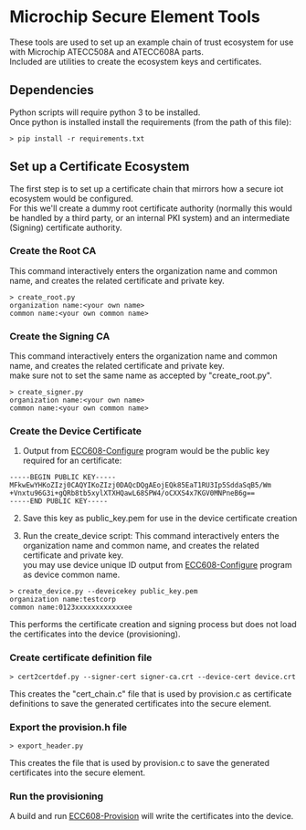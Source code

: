 # Microchip Secure Element Tools

These tools are used to set up an example chain of trust ecosystem for use with
Microchip ATECC508A and ATECC608A parts.   
Included are utilities to create the ecosystem keys and certificates.

## Dependencies

Python scripts will require python 3 to be installed.   
Once python is installed
install the requirements (from the path of this file):

```
> pip install -r requirements.txt
```

## Set up a Certificate Ecosystem

The first step is to set up a certificate chain that mirrors how a secure iot
ecosystem would be configured.  
For this we'll create a dummy root certificate
authority (normally this would be handled by a third party, or an internal
PKI system) and an intermediate (Signing) certificate authority.

### Create the Root CA
This command interactively enters the organization name and common name, and creates the related certificate and private key.
```
> create_root.py 
organization name:<your own name>
common name:<your own common name>

```

### Create the Signing CA
This command interactively enters the organization name and common name, and creates the related certificate and private key.  
make sure not to set the same name as accepted by "create_root.py".
```
> create_signer.py
organization name:<your own name>
common name:<your own common name>
```

### Create the Device Certificate

1) Output from [ECC608-Configure](https://github.com/kmwebnet/ECC608-Configure) program would be the public key required for an
certificate:

```
-----BEGIN PUBLIC KEY-----
MFkwEwYHKoZIzj0CAQYIKoZIzj0DAQcDQgAEojEQk85EaT1RU3Ip5SddaSqB5/Wm
+Vnxtu96G3i+gQRb8tb5xylXTXHQawL68SPW4/oCXXS4x7KGV0MNPneB6g==
-----END PUBLIC KEY-----
```

2) Save this key as public_key.pem for use in the device certificate creation

3) Run the create_device script:
This command interactively enters the organization name and common name, and creates the related certificate and private key.  
you may use device unique ID output from [ECC608-Configure](https://github.com/kmwebnet/ECC608-Configure) program as device common name.
```
> create_device.py --deveicekey public_key.pem
organization name:testcorp
common name:0123xxxxxxxxxxxxee
```

This performs the certificate creation and signing process but does not load the
certificates into the device (provisioning).

### Create certificate definition file
```
> cert2certdef.py --signer-cert signer-ca.crt --device-cert device.crt
```
This creates the "cert_chain.c" file that is used by provision.c as certificate definitions to save the generated certificates into the secure element. 

### Export the provision.h file
```
> export_header.py
```
This creates the file that is used by provision.c to save the generated
certificates into the secure element. 

### Run the provisioning

A build and run [ECC608-Provision](https://github.com/kmwebnet/ECC608-Provision) will write the certificates into
the device.
